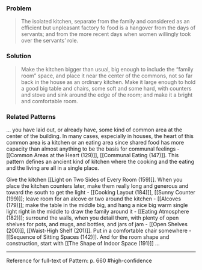 ### Problem
>The isolated kitchen, separate from the family and considered as an efficient but unpleasant factory fo food is a hangover from the days of servants; and from the more recent days when women willingly took over the servants’ role.

### Solution
>Make the kitchen bigger than usual, big enough to include the “family room” space, and place it near the center of the commons, not so far back in the house as an ordinary kitchen. Make it large enough to hold a good big table and chairs, some soft and some hard, with counters and stove and sink around the edge of the room; and make it a bright and comfortable room.

### Related Patterns
... you have laid out, or already have, some kind of common area at the center of the building. In many cases, especially in houses, the heart of this common area is a kitchen or an eating area since shared food has more capacity than almost anything to be the basis for communal feelings - [[Common Areas at the Heart (129)]], [[Communal Eating (147)]]. This pattern defines an ancient kind of kitchen where the cooking and the eating and the living are all in a single place.

Give the kitchen [[Light on Two Sides of Every Room (159)]]. When you place the kitchen counters later, make them really long and generous and toward the south to get the light - [[Cooking Layout (184)]], [[Sunny Counter (199)]]; leave room for an alcove or two around the kitchen - [[Alcoves (179)]]; make the table in the middle big, and hang a nice big warm single light right in the middle to draw the family around it - [[Eating Atmosphere (182)]]; surround the walls, when you detail them, with plenty of open shelves for pots, and mugs, and bottles, and jars of jam - [[Open Shelves (200)]], [[Waist-High Shelf (201)]]. Put in a comfortable chair somewhere - [[Sequence of Sitting Spaces (142)]]. And for the room shape and construction, start with [[The Shape of Indoor Space (191)]] ...

---
Reference for full-text of Pattern: p. 660 #high-confidence 